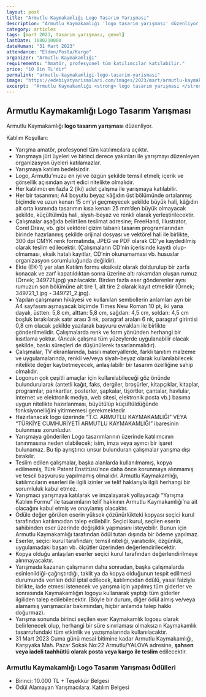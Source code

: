 ```yaml
---
layout: post
title: "Armutlu Kaymakamlığı Logo Tasarım Yarışması"
description: "Armutlu Kaymakamlığı 'logo tasarım yarışması' düzenliyor."
category: articles
tags: [mart 2023, tasarım yarışması, genel]
lastDate: 1680210000
dateHuman: "31 Mart 2023"
attendance: "Elden/Posta/Kargo"
organizer: "Armutlu Kaymakamlığı"
requirements: "Amatör, profesyonel tüm katılımcılar katılabilir."
price: "10 Bin TL'dir"
permalink: "armutlu-kaymakamligi-logo-tasarim-yarismasi"
image: "https://edebiyatyarismalari.com/images/2023/mart/armutlu-kaymakamligi-logo-tasarim-yarismasi.jpg"
excerpt:  "Armutlu Kaymakamlığı <strong> logo tasarım yarışması </strong> düzenliyor."
---
```


## Armutlu Kaymakamlığı Logo Tasarım Yarışması
Armutlu Kaymakamlığı **logo tasarım yarışması** düzenliyor.

Katılım Koşulları:
- Yarışma amatör, profesyonel tüm katılımcılara açıktır.
- Yarışmaya jüri üyeleri ve birinci derece yakınları ile yarışmayı düzenleyen organizasyon üyeleri katılamazlar.
- Yarışmaya katılım bedelsizdir.
- Logo, Armutlu’muzu en iyi ve özgün şekilde temsil etmeli; içerik ve görsellik açısından ayırt edici nitelikte olmalıdır.
- Her katılımcı en fazla 2 (iki) adet çalışma ile yarışmaya katılabilir.
- Her bir tasarımın; A4 boyutlu beyaz kâğıdın üst bölümünde ortalanmış biçimde ve uzun kenarı 15 cm’yi geçmeyecek şekilde büyük hali, kâğıdın alt orta kısmında tasarımın kısa kenarı 25 mm’den büyük olmayacak şekilde, küçültülmüş hali, siyah-beyaz ve renkli olarak yerleştirilecektir.
- Çalışmalar aşağıda belirtilen teslimat adresine; FreeHand, Illustrator, Corel Draw, vb. gibi vektörel çizim tabanlı tasarım programlarından birinde hazırlanmış şekilde orijinal dosyası ve vektörel hali ile birlikte, 300 dpi CMYK renk formatında, JPEG ve PDF olarak CD'ye kaydedilmiş olarak teslim edilecektir. (Çalışmaların CD’nin içerisinde kayıtlı olup-olmaması, eksik hatalı kayıtlar, CD’nin okunamaması vb. hususlar organizasyon sorumluluğunda değildir).
- Ekte (EK-1) yer alan Katılım formu eksiksiz olarak doldurulup bir zarfa konacak ve zarf kapatıldıktan sonra üzerine altı rakamdan oluşan rumuz (Örnek; 349721.jpg) yazılacaktır. Birden fazla eser gönderenler aynı rumuzun son bölümüne alt tire 1, alt tire 2 olarak kayıt etmelidir (Örnek; 349721_1.jpg - 349721_2.jpg).
- Yapılan çalışmanın hikâyesi ve kullanılan sembollerin anlamları ayrı bir A4 sayfasını aşmayacak biçimde Times New Roman 10 pt, iki yana dayalı, üstten: 5,8 cm, alttan: 5,8 cm, sağdan: 4,5 cm, soldan: 4,5 cm boşluk bırakılarak satır arası 3 nk, paragraf araları 6 nk, paragraf girintisi 0,8 cm olacak şekilde yazılarak başvuru evrakları ile birlikte gönderilmelidir. Çalışmalarda renk ve form yönünden herhangi bir kısıtlama yoktur. (Ancak çalışma tüm yüzeylerde uygulanabilir olacak şekilde, baskı süreçleri de düşünülerek tasarlanmalıdır).
- Çalışmalar, TV ekranlarında, basılı materyallerde, farklı tanıtım malzeme ve uygulamalarında, renkli ve/veya siyah-beyaz olarak kullanılabilecek nitelikte değer kaybetmeyecek, anlaşılabilir bir tasarım özelliğine sahip olmalıdır.
- Logonun çok çeşitli amaçlar için kullanılabileceği göz önünde bulundurularak (antetli kağıt, faks, dergiler, broşürler, kitapçıklar, kitaplar, programlar, pankartlar, posterler, şapkalar, tişörtler, çantalar, havlular, internet ve elektronik medya, web sitesi, elektronik posta vb.) basıma uygun nitelikte hazırlanması, büyütülüp küçültüldüğünde fonksiyonelliğini yitirmemesi gerekmektedir
- Hazırlanacak logo üzerinde “T.C. ARMUTLU KAYMAKAMLIĞI” VEYA “TÜRKİYE CUMHURİYETİ ARMUTLU KAYMAKAMLIĞI” ibaresinin bulunması zorunludur.
- Yarışmaya gönderilen Logo tasarımlarının üzerinde katılımcının tanınmasına neden olabilecek; isim, imza veya ayırıcı bir işaret bulunamaz. Bu tip ayrıştırıcı unsur bulunduran çalışmalar yarışma dışı bırakılır.
- Teslim edilen çalışmalar, başka alanlarda kullanılmamış, kopya edilmemiş, Türk Patent Enstitüsü’nce daha önce korunmaya alınmamış ve tescil başvurusu yapılmamış olmalıdır. Armutlu Kaymakamlığı, katılımcıların eserleri ile ilgili izinler ve telif haklarıyla ilgili herhangi bir sorumluluk kabul etmez.
- Yarışmacı yarışmaya katılarak ve imzalayarak yollayacağı “Yarışma Katılım Formu” ile tasarımların telif hakkının Armutlu Kaymakamlığı’na ait olacağını kabul etmiş ve onaylamış olacaktır.
- Ödüle değer görülen eserin yüksek çözünürlükteki kopyası seçici kurul tarafından katılımcıdan talep edilebilir. Seçici kurul, seçilen eserin sahibinden eser üzerinde değişiklik yapmasını isteyebilir. Bunun için Armutlu Kaymakamlığı tarafından ödül tutarı dışında bir ödeme yapılmaz.
- Eserler, seçici kurul tarafından; temsil niteliği, yaratıcılık, özgünlük, uygulamadaki başarı vb. ölçütler üzerinden değerlendirilecektir.
- Kopya olduğu anlaşılan eserler seçici kurul tarafından değerlendirilmeye alınmayacaktır.
- Yarışmada kazanan çalışmanın daha sonradan, başka çalışmalarda esinlenildiği-çağrıştırdığı, taklit ya da kopya olduğunun tespit edilmesi durumunda verilen ödül iptal edilecek, katılımcıdan ödülü, yasal faiziyle birlikte, iade etmesi istenecek ve yarışma için yapılmış tüm giderler ve sonrasında Kaymakamlığın logoyu kullanarak yaptığı tüm giderler ilgiliden talep edilebilecektir. (Böyle bir durum, diğer ödül almış ve/veya alamamış yarışmacılar bakımından, hiçbir anlamda talep hakkı doğurmaz).
- Yarışma sonunda birinci seçilen eser Kaymakamlık logosu olarak belirlenecek olup, herhangi bir süre sınırlaması olmaksızın Kaymakamlık tasarrufundaki tüm etkinlik ve yazışmalarında kullanılacaktır.
- 31 Mart 2023 Cuma günü mesai bitimine kadar Armutlu Kaymakamlığı, Karşıyaka Mah. Pazar Sokak No:22 Armutlu/YALOVA adresine, **şahsen veya iadeli taahhütlü olarak posta veya kargo ile teslim** edilecektir. 


### Armutlu Kaymakamlığı Logo Tasarım Yarışması Ödülleri
- Birinci: 10.000 TL + Teşekkür Belgesi
- Ödül Alamayan Yarışmacılara: Katılım Belgesi